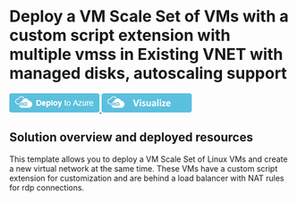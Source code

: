 # Deploy a VM Scale Set of VMs with a custom script extension with multiple vmss in  Existing VNET with managed disks, autoscaling support

<a href="https://portal.azure.com/#create/Microsoft.Template/uri/https://github.com/cloudmelon/cloudmelonazurearm/blob/master/vmss-linux-master-slave-extension/azuredeploy.json" target="_blank">
<img src="https://raw.githubusercontent.com/Azure/azure-quickstart-templates/master/1-CONTRIBUTION-GUIDE/images/deploytoazure.png"/>
</a>
<a href="http://armviz.io/#/?load=https://github.com/cloudmelon/cloudmelonazurearm/blob/master/vmss-linux-master-slave-extension/azuredeploy.json" target="_blank">
<img src="https://raw.githubusercontent.com/Azure/azure-quickstart-templates/master/1-CONTRIBUTION-GUIDE/images/visualizebutton.png"/>
</a>



## Solution overview and deployed resources

This template allows you to deploy a VM Scale Set of Linux VMs and create a new virtual network at the same time. These VMs have a custom script extension for customization and are behind a load balancer with NAT rules for rdp connections. 